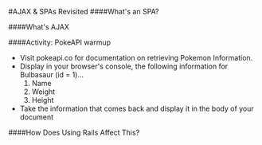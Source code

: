 #AJAX & SPAs Revisited
####What's an SPA?

####What's AJAX

####Activity: PokeAPI warmup
- Visit pokeapi.co for documentation on retrieving Pokemon Information.
- Display in your browser's console, the following information for Bulbasaur (id = 1)...
  1. Name
  2. Weight
  3. Height
- Take the information that comes back and display it in the body of your document

####How Does Using Rails Affect This?
